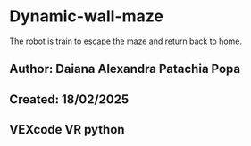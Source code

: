 # Dynamic-wall-maze
The robot is train to escape the maze and return back to home. 
## Author: Daiana Alexandra Patachia Popa
## Created: 18/02/2025
## VEXcode VR python 
